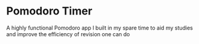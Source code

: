 # Pomodoro Timer
A highly functional Pomodoro app I built in my spare time to aid my studies and improve the efficiency of revision one can do
